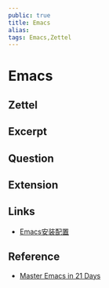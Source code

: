 ```yaml
---
public: true
title: Emacs
alias: 
tags: Emacs,Zettel
---
```


# Emacs

## Zettel
## Excerpt
## Question
## Extension
## Links
- [Emacs安装配置](Emacs安装配置.md)

## Reference
- [Master Emacs in 21 Days](http://book.emacs-china.org/)